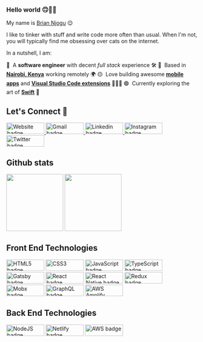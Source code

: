 ###  Hello world 🙃👋🏾

My name is [Brian Njogu](https://brayo.co/) 😌

<p>
I like to tinker with stuff and write code more often than usual. When I'm not, you will typically find me obsessing over cats on the internet.
</p>

<p>
In a nutshell, I am:
</p>

🔴&nbsp; A **software engineer** with decent _full stack_ experience 🛠️
🔵&nbsp; Based in <a href="https://www.google.com/maps/place/Nairobi/@-1.3031934,36.5672003,10z/data=!3m1!4b1!4m5!3m4!1s0x182f1172d84d49a7:0xf7cf0254b297924c!8m2!3d-1.2920659!4d36.8219462">**Nairobi, Kenya**</a> working remotely 🌍
🟡&nbsp; Love building awesome <a href="https://play.google.com/store/apps/developer?id=Brian+Njogu" target="_blank">**mobile apps**</a> and <a href="https://marketplace.visualstudio.com/publishers/brian-njogu" target="_blank">**Visual Studio Code extensions**</a> 👨🏽‍💻
🟢&nbsp; Currently exploring the art of <a href="https://developer.apple.com/swift/" target="_blank">**Swift**</a> 📱


<h2> Let's  Connect 🚀</h2>

<p><a href="https://brayo.co"><img src="https://img.shields.io/badge/website-%23f2bc07.svg?&style=for-the-badge&logo=twitch&logoColor=black" height=30 width=100 alt="Website badge">  <a href="mailto:briancanspit@gmail.com"><img src="https://img.shields.io/badge/gmail-%23fd1745.svg?&style=for-the-badge&logo=gmail&logoColor=white" height=30 width=100 alt="Gmail badge"> <a href="https://www.linkedin.com/in/liltrendi/"><img src="https://img.shields.io/badge/linkedin-%230064e7.svg?&style=for-the-badge&logo=linkedin&logoColor=white" height=30 width=100 alt="Linkedin badge"> <a href="https://www.instagram.com/liltrendi/"><img src="https://img.shields.io/badge/instagram-%23ff0077.svg?&style=for-the-badge&logo=instagram&logoColor=white" height=30 width=100 alt="Instagram badge">  <a href="https://twitter.com/liltrendi"><img src="https://img.shields.io/badge/twitter-%231DA1F2.svg?&style=for-the-badge&logo=twitter&logoColor=white" height=30 width=100 alt="Twitter badge"></a></p>

  
<h2>Github stats </h2>

<img height="150px" src="https://github-readme-stats.vercel.app/api?username=liltrendi&hide=contribs&hide_border=true&show_icons=true&include_all_commits=false&count_private=true&line_height=24&text_color=ffffff&icon_color=ffffff&bg_color=0,fd1d1d,e1306c,c13584,833ab4&title_color=ffffff"/> <img height="150px" src="https://github-readme-stats.vercel.app/api/top-langs/?username=liltrendi&hide=css&hide_border=true&card_width=320&layout=compact&langs_count=7&text_color=ffffff&icon_color=ffffff&bg_color=0,833ab4,5851db,405de6&title_color=ffffff"/>

<h2> Front End Technologies </h2>

<p>
  <img alt="HTML5 badge" src="https://img.shields.io/badge/html5%20-%23E34F26.svg?&style=for-the-badge&logo=html5&logoColor=white" height=30 width=100/>
  <img alt="CSS3" src="https://img.shields.io/badge/css3%20-%231572B6.svg?&style=for-the-badge&logo=css3&logoColor=white" height=30 width=100/>  
  <img alt="JavaScript badge" src="https://img.shields.io/badge/javascript%20-%23F7DF1E.svg?&style=for-the-badge&logo=javascript&logoColor=black" height=30 width=100/>
  <img alt="TypeScript badge" src="https://img.shields.io/badge/typescript%20-%233278c6.svg?&style=for-the-badge&logo=typescript&logoColor=white" height=30 width=100/>
  <img alt="Gatsby badge" src="https://img.shields.io/badge/gatsby%20-%237026B9.svg?&style=for-the-badge&logo=gatsby&logoColor=white" height=30 width=100/> 
  <img alt="React badge" src="https://img.shields.io/badge/React-20232A?style=for-the-badge&logo=react&logoColor=61DAFB" height=30 width=100/> 
  <img alt="React Native badge" src="https://img.shields.io/badge/React_Native-20232A?style=for-the-badge&logo=react&logoColor=61DAFB" height=30 width=100/> 
  <img alt="Redux badge" src="https://img.shields.io/badge/redux%20-%23593d88.svg?&style=for-the-badge&logo=redux&logoColor=white" height=30 width=100/>
  <img alt="Mobx badge" src="https://img.shields.io/badge/mobx%20-%23dd5b16.svg?&style=for-the-badge&logo=mobx&logoColor=white" height=30 width=100/>
  <img alt="GraphQL badge" src="https://img.shields.io/badge/graphql%20-%23e00097.svg?&style=for-the-badge&logo=graphql&logoColor=white" height=30 width=100/>
  <img alt="AWS Amplify badge" src="https://img.shields.io/badge/aws%20amplify%20-%23ffa527.svg?&style=for-the-badge&logo=awsamplify&logoColor=black" height=30 width=100/> 
</p>

<h2> Back End Technologies </h2>

<p>
  <img alt="NodeJS badge" src="https://img.shields.io/badge/Node.js-43853D?style=for-the-badge&logo=node.js&logoColor=white" height=30 width=100/>
  <img alt="Netlify badge" src="https://img.shields.io/badge/Netlify-00C7B7?style=for-the-badge&logo=netlify&logoColor=white" height=30 width=100/>
  <img alt="AWS badge" src="https://img.shields.io/badge/Amazon_AWS-232F3E?style=for-the-badge&logo=amazon-aws&logoColor=white" height=30 width=100/>
</p>
